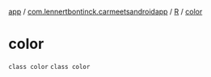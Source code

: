 [app](../../../index.md) / [com.lennertbontinck.carmeetsandroidapp](../../index.md) / [R](../index.md) / [color](./index.md)

# color

`class color`
`class color`